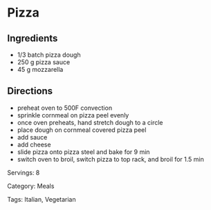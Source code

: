 # Pizza

## Ingredients
- 1/3 batch pizza dough
- 250 g pizza sauce
- 45 g mozzarella

## Directions
- preheat oven to 500F convection
- sprinkle cornmeal on pizza peel evenly
- once oven preheats, hand stretch dough to a circle
- place dough on cornmeal covered pizza peel
- add sauce
- add cheese
- slide pizza onto pizza steel and bake for 9 min
- switch oven to broil, switch pizza to top rack, and broil for 1.5 min

Servings: 8

Category: Meals

Tags: Italian, Vegetarian
